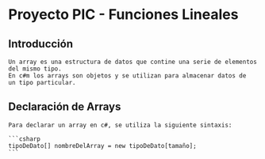 # Proyecto PIC - Funciones Lineales

## Introducción

    Un array es una estructura de datos que contine una serie de elementos del mismo tipo.
    En c#m los arrays son objetos y se utilizan para almacenar datos de
    un tipo particular.


## Declaración de Arrays

    Para declarar un array en c#, se utiliza la siguiente sintaxis:

    ```csharp
    tipoDeDato[] nombreDelArray = new tipoDeDato[tamaño];
    ```
